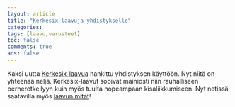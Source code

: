 ```yaml
---
layout: article 
title: "Kerkesix-laavuja yhdistykselle" 
categories: 
tags: [laavu,varusteet]
toc: false 
comments: true 
ads: false 
---
```


Kaksi uutta [Kerkesix-laavua](kerkesix-laavu) hankittu yhdistyksen
käyttöön. Nyt niitä on yhteensä neljä. Kerkesix-laavut sopivat mainiosti
niin rauhalliseen perheretkeilyyn kuin myös tuulta nopeampaan
kisaliikkumiseen. Nyt netissä saatavilla myös [laavun
mitat](Media/Default/BlogPost/blog/kerkesix-laavu/kerkelaavumitat_b.jpg)!

